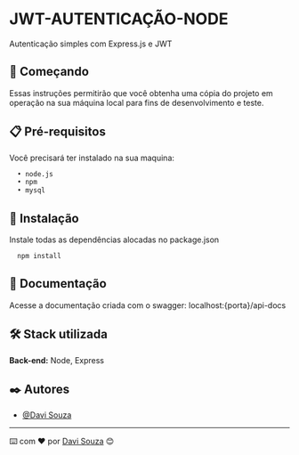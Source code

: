 # JWT-AUTENTICAÇÃO-NODE

Autenticação simples com Express.js e JWT


## 🚀 Começando

Essas instruções permitirão que você obtenha uma cópia do projeto em operação na sua máquina local para fins de desenvolvimento e teste.


## 📋 Pré-requisitos

Você precisará ter instalado na sua maquina:

```bash
  • node.js
  • npm
  • mysql
```
    
## 🔧 Instalação

Instale todas as dependências alocadas no package.json

```bash
  npm install 
```

## 📖 Documentação

Acesse a documentação criada com o swagger: localhost:{porta}/api-docs


## 🛠️ Stack utilizada

**Back-end:** Node, Express


## ✒️ Autores

- [@Davi Souza](https://www.linkedin.com/in/davi-souza-745155246/) 

---
⌨️ com ❤️ por [Davi Souza](https://github.com/Davasz) 😊


